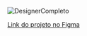 
![DesignerCompleto](https://user-images.githubusercontent.com/81389142/236951609-038a0591-1baa-4ef2-a5dd-90b503512193.jpg)

<a href="https://www.figma.com/file/6GOpbnC0eLrDt0FNYhmw1d/Portfolio?type=design&node-id=136%3A16&t=CvHOwbxbmdSOGn1K-1">Link do projeto no Figma</a>
